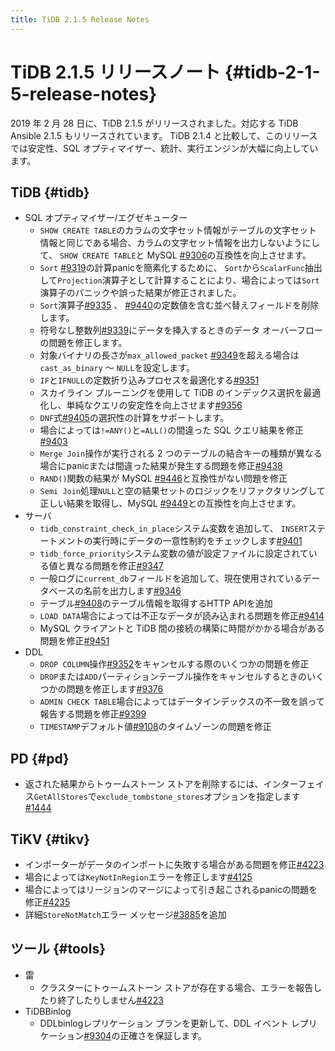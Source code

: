```yaml
---
title: TiDB 2.1.5 Release Notes
---
```


# TiDB 2.1.5 リリースノート {#tidb-2-1-5-release-notes}

2019 年 2 月 28 日に、TiDB 2.1.5 がリリースされました。対応する TiDB Ansible 2.1.5 もリリースされています。 TiDB 2.1.4 と比較して、このリリースでは安定性、SQL オプティマイザー、統計、実行エンジンが大幅に向上しています。

## TiDB {#tidb}

-   SQL オプティマイザー/エグゼキューター
    -   `SHOW CREATE TABLE`のカラムの文字セット情報がテーブルの文字セット情報と同じである場合、カラムの文字セット情報を出力しないようにして、 `SHOW CREATE TABLE`と MySQL [<a href="https://github.com/pingcap/tidb/pull/9306">#9306</a>](https://github.com/pingcap/tidb/pull/9306)の互換性を向上させます。
    -   `Sort` [<a href="https://github.com/pingcap/tidb/pull/9319">#9319</a>](https://github.com/pingcap/tidb/pull/9319)の計算panicを簡素化するために、 `Sort`から`ScalarFunc`抽出して`Projection`演算子として計算することにより、場合によっては`Sort`演算子のパニックや誤った結果が修正されました。
    -   `Sort`演算子[<a href="https://github.com/pingcap/tidb/pull/9335">#9335</a>](https://github.com/pingcap/tidb/pull/9335) 、 [<a href="https://github.com/pingcap/tidb/pull/9440">#9440</a>](https://github.com/pingcap/tidb/pull/9440)の定数値を含む並べ替えフィールドを削除します。
    -   符号なし整数列[<a href="https://github.com/pingcap/tidb/pull/9339">#9339</a>](https://github.com/pingcap/tidb/pull/9339)にデータを挿入するときのデータ オーバーフローの問題を修正します。
    -   対象バイナリの長さが`max_allowed_packet` [<a href="https://github.com/pingcap/tidb/pull/9349">#9349</a>](https://github.com/pingcap/tidb/pull/9349)を超える場合は`cast_as_binary` ～ `NULL`を設定します。
    -   `IF`と`IFNULL`の定数折り込みプロセスを最適化する[<a href="https://github.com/pingcap/tidb/pull/9351">#9351</a>](https://github.com/pingcap/tidb/pull/9351)
    -   スカイライン プルーニングを使用して TiDB のインデックス選択を最適化し、単純なクエリの安定性を向上させます[<a href="https://github.com/pingcap/tidb/pull/9356">#9356</a>](https://github.com/pingcap/tidb/pull/9356)
    -   `DNF`式[<a href="https://github.com/pingcap/tidb/pull/9405">#9405</a>](https://github.com/pingcap/tidb/pull/9405)の選択性の計算をサポートします。
    -   場合によっては`!=ANY()`と`=ALL()`の間違った SQL クエリ結果を修正[<a href="https://github.com/pingcap/tidb/pull/9403">#9403</a>](https://github.com/pingcap/tidb/pull/9403)
    -   `Merge Join`操作が実行される 2 つのテーブルの結合キーの種類が異なる場合にpanicまたは間違った結果が発生する問題を修正[<a href="https://github.com/pingcap/tidb/pull/9438">#9438</a>](https://github.com/pingcap/tidb/pull/9438)
    -   `RAND()`関数の結果が MySQL [<a href="https://github.com/pingcap/tidb/pull/9446">#9446</a>](https://github.com/pingcap/tidb/pull/9446)と互換性がない問題を修正
    -   `Semi Join`処理`NULL`と空の結果セットのロジックをリファクタリングして正しい結果を取得し、MySQL [<a href="https://github.com/pingcap/tidb/pull/9449">#9449</a>](https://github.com/pingcap/tidb/pull/9449)との互換性を向上させます。
-   サーバ
    -   `tidb_constraint_check_in_place`システム変数を追加して、 `INSERT`ステートメントの実行時にデータの一意性制約をチェックします[<a href="https://github.com/pingcap/tidb/pull/9401">#9401</a>](https://github.com/pingcap/tidb/pull/9401)
    -   `tidb_force_priority`システム変数の値が設定ファイルに設定されている値と異なる問題を修正[<a href="https://github.com/pingcap/tidb/pull/9347">#9347</a>](https://github.com/pingcap/tidb/pull/9347)
    -   一般ログに`current_db`フィールドを追加して、現在使用されているデータベースの名前を出力します[<a href="https://github.com/pingcap/tidb/pull/9346">#9346</a>](https://github.com/pingcap/tidb/pull/9346)
    -   テーブル[<a href="https://github.com/pingcap/tidb/pull/9408">#9408</a>](https://github.com/pingcap/tidb/pull/9408)のテーブル情報を取得するHTTP APIを追加
    -   `LOAD DATA`場合によっては不正なデータが読み込まれる問題を修正[<a href="https://github.com/pingcap/tidb/pull/9414">#9414</a>](https://github.com/pingcap/tidb/pull/9414)
    -   MySQL クライアントと TiDB 間の接続の構築に時間がかかる場合がある問題を修正[<a href="https://github.com/pingcap/tidb/pull/9451">#9451</a>](https://github.com/pingcap/tidb/pull/9451)
-   DDL
    -   `DROP COLUMN`操作[<a href="https://github.com/pingcap/tidb/pull/9352">#9352</a>](https://github.com/pingcap/tidb/pull/9352)をキャンセルする際のいくつかの問題を修正
    -   `DROP`または`ADD`パーティションテーブル操作をキャンセルするときのいくつかの問題を修正します[<a href="https://github.com/pingcap/tidb/pull/9376">#9376</a>](https://github.com/pingcap/tidb/pull/9376)
    -   `ADMIN CHECK TABLE`場合によってはデータインデックスの不一致を誤って報告する問題を修正[<a href="https://github.com/pingcap/tidb/pull/9399">#9399</a>](https://github.com/pingcap/tidb/pull/9399)
    -   `TIMESTAMP`デフォルト値[<a href="https://github.com/pingcap/tidb/pull/9108">#9108</a>](https://github.com/pingcap/tidb/pull/9108)のタイムゾーンの問題を修正

## PD {#pd}

-   返された結果からトゥームストーン ストアを削除するには、インターフェイス`GetAllStores`で`exclude_tombstone_stores`オプションを指定します[<a href="https://github.com/pingcap/pd/pull/1444">#1444</a>](https://github.com/pingcap/pd/pull/1444)

## TiKV {#tikv}

-   インポーターがデータのインポートに失敗する場合がある問題を修正[<a href="https://github.com/tikv/tikv/pull/4223">#4223</a>](https://github.com/tikv/tikv/pull/4223)
-   場合によっては`KeyNotInRegion`エラーを修正します[<a href="https://github.com/tikv/tikv/pull/4125">#4125</a>](https://github.com/tikv/tikv/pull/4125)
-   場合によってはリージョンのマージによって引き起こされるpanicの問題を修正[<a href="https://github.com/tikv/tikv/pull/4235">#4235</a>](https://github.com/tikv/tikv/pull/4235)
-   詳細`StoreNotMatch`エラー メッセージ[<a href="https://github.com/tikv/tikv/pull/3885">#3885</a>](https://github.com/tikv/tikv/pull/3885)を追加

## ツール {#tools}

-   雷
    -   クラスターにトゥームストーン ストアが存在する場合、エラーを報告したり終了したりしません[<a href="https://github.com/tikv/tikv/pull/4223">#4223</a>](https://github.com/tikv/tikv/pull/4223)
-   TiDBBinlog
    -   DDLbinlogレプリケーション プランを更新して、DDL イベント レプリケーション[<a href="https://github.com/pingcap/tidb/issues/9304">#9304</a>](https://github.com/pingcap/tidb/issues/9304)の正確さを保証します。
